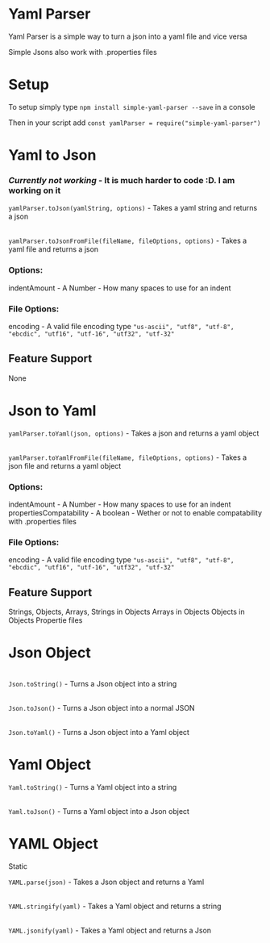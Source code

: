 # Yaml Parser

Yaml Parser is a simple way to turn a json into a yaml file and vice versa

Simple Jsons also work with .properties files



# Setup

To setup simply type `npm install simple-yaml-parser --save` in a console

Then in your script add `const yamlParser = require("simple-yaml-parser")`



# Yaml to Json

### ***Currently not working*** - It is much harder to code :D. I am working on it

`yamlParser.toJson(yamlString, options)` - Takes a yaml string and returns a json

\
`yamlParser.toJsonFromFile(fileName, fileOptions, options)` - Takes a yaml file and returns a json

### Options:
indentAmount - A Number - How many spaces to use for an indent

### File Options:
encoding - A valid file encoding type `"us-ascii", "utf8", "utf-8", "ebcdic", "utf16", "utf-16", "utf32", "utf-32"`

## Feature Support
None



# Json to Yaml

`yamlParser.toYaml(json, options)` - Takes a json and returns a yaml object

\
`yamlParser.toYamlFromFile(fileName, fileOptions, options)` - Takes a json file and returns a yaml object

### Options:
indentAmount - A Number - How many spaces to use for an indent
propertiesCompatability - A boolean - Wether or not to enable compatability with .properties files

### File Options:
encoding - A valid file encoding type `"us-ascii", "utf8", "utf-8", "ebcdic", "utf16", "utf-16", "utf32", "utf-32"`

## Feature Support
Strings,
Objects,
Arrays,
Strings in Objects
Arrays in Objects
Objects in Objects
Propertie files



# Json Object

\
`Json.toString()` - Turns a Json object into a string

\
`Json.toJson()` - Turns a Json object into a normal JSON

\
`Json.toYaml()` - Turns a Json object into a Yaml object



# Yaml Object

`Yaml.toString()` - Turns a Yaml object into a string

\
`Yaml.toJson()` - Turns a Yaml object into a Json object



# YAML Object

Static

`YAML.parse(json)` - Takes a Json object and returns a Yaml

\
`YAML.stringify(yaml)` - Takes a Yaml object and returns a string

\
`YAML.jsonify(yaml)` - Takes a Yaml object and returns a Json